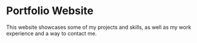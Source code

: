 # Portfolio Website

This website showcases some of my projects and skills, as well as my work experience and a way to contact me.